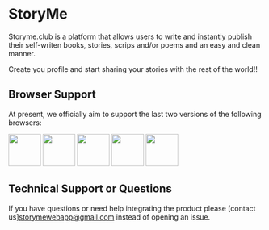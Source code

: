 # StoryMe

Storyme.club is a platform that allows users to write and instantly publish their self-writen books, stories, scrips and/or poems and an easy and clean manner. 

Create you profile and start sharing your stories with the rest of the world!!

## Browser Support

At present, we officially aim to support the last two versions of the following browsers:

<img src="https://raw.githubusercontent.com/creativetimofficial/public-assets/master/logos/chrome-logo.png" width="64" height="64"> <img src="https://raw.githubusercontent.com/creativetimofficial/public-assets/master/logos/firefox-logo.png" width="64" height="64"> <img src="https://raw.githubusercontent.com/creativetimofficial/public-assets/master/logos/edge-logo.png" width="64" height="64"> <img src="https://raw.githubusercontent.com/creativetimofficial/public-assets/master/logos/safari-logo.png" width="64" height="64"> <img src="https://raw.githubusercontent.com/creativetimofficial/public-assets/master/logos/opera-logo.png" width="64" height="64">


## Technical Support or Questions

If you have questions or need help integrating the product please [contact us]storymewebapp@gmail.com instead of opening an issue.

